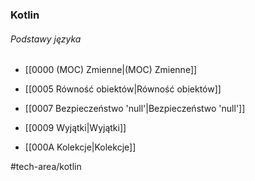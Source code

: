 ### Kotlin
###### Podstawy języka
- [[0000 (MOC) Zmienne|(MOC) Zmienne]]
- [[0005 Równość obiektów|Równość obiektów]]
- [[0007 Bezpieczeństwo 'null'|Bezpieczeństwo 'null']]



- [[0009 Wyjątki|Wyjątki]]
- [[000A Kolekcje|Kolekcje]]

#tech-area/kotlin 